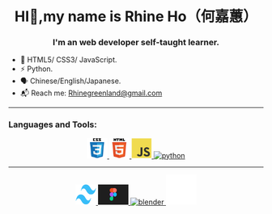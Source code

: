<h1 align="center">HI🪬,my name is Rhine Ho（何嘉蕙）</h1>

<h3 align="center">I'm an web developer self-taught learner.</h3>


- 🦾 HTML5/ CSS3/ JavaScript.
- ⚡ Python.
- 🗣 Chinese/English/Japanese. 
- 📬 Reach me: Rhinegreenland@gmail.com


***
<h3 align="left">Languages and Tools:</h3>
<p align="center">
<a href="https://www.w3schools.com/css/" target="_blank" rel="noreferrer"> <img src="https://raw.githubusercontent.com/devicons/devicon/master/icons/css3/css3-original-wordmark.svg" alt="css3" width="40" height="40"/> </a>
<a href="https://www.w3.org/html/" target="_blank" rel="noreferrer"> <img src="https://raw.githubusercontent.com/devicons/devicon/master/icons/html5/html5-original-wordmark.svg" alt="html5" width="40" height="40"/> </a> 
<a href="https://developer.mozilla.org/en-US/docs/Web/JavaScript" target="_blank" rel="noreferrer"> <img src="https://raw.githubusercontent.com/devicons/devicon/master/icons/javascript/javascript-original.svg" alt="javascript" width="40" height="40"/> </a>
<a href="https://www.python.org/" target="_blank" rel="noreferrer"> <img src="https://www.python.org/static/community_logos/python-logo-generic.svg" alt="python" width="90" height="40"/> </a> 

------
<p align="center">
<a href="https://tailwindcss.com/" target="_blank" rel="noreferrer"> <img src="https://github.com/Rhine-Ho/Rhine-Ho/blob/main/tailwindcss.svg" alt="tailwind" width="40" height="40"/> </a>
<a href="https://www.figma.com/downloads/" target="_blank" rel="noreferrer"> <img src="https://github.com/Rhine-Ho/Rhine-Ho/blob/main/figma.png" alt="figma" width="60" height="40"/> </a> 
<a href="https://www.blender.org/" target="_blank" rel="noreferrer"> <img src="https://download.blender.org/branding/blender_logo.png" alt="blender" width="90" height="40"/> </a> 
<a href="https://flask.palletsprojects.com/en/2.3.x/" target="_blank" rel="noreferrer"> <img src="https://github.com/Rhine-Ho/Rhine-Ho/blob/main/icons8-flask-50.png" alt="flask" width="60" height="60"/> </a> 




  
  


